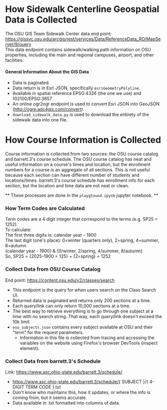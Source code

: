 # How Sidewalk Centerline Geospatial Data is Collected
The OSU GIS Team Sidewalk Center data end point:
    https://gissvc.osu.edu/arcgis/rest/services/Data/ReferenceData_RO/MapServer/9/query  
This data endpoint contains sidewalk/walking path information on OSU properties, including the main and regional campuses, airport, and other facilities.
#### General Information About the GIS Data
- Data is paginated.
- Data return is in Esri JSON, specifically `esriGeometryPolyline`.
- Available in spatial reference EPSG:4326 (the one we use) and 102100/EPSG:3857
- An online ogr2ogr endpoint is used to convert Esri JSON into GeoJSON (http://ogre.adc4gis.com/convert).
- `download_sidewalk_data.py` is used to download the entirety of the sidewalk data into one file.

# How Course Information is Collected
Course information is collected from two sources: the OSU course catalog and barrett.3's course schedule. The OSU course catalog has neat and useful information on a course's times and location, but the enrollment numbers for a course is an aggregate of all sections. This is not useful because each section can have different number of students and locations/times. barrett.3's course schedule has enrollment info for each section, but the location and time data are not neat or clean.

** These processes are done in the `playgtound.ipynb` jupyter notebook. ** 

### How Term Codes are Calculated
Term codes are a 4 digit integer that correspond to the terms (e.g. SP25 = 1252).  
To calculate:  
The first three digits is: calendar year - 1900  
The last digit (one's place): 0=winter (quarters only), 2=spring, 4=summer, 8=autumn  
{calendar year - 1900} & {0/winter, 2/spring, 4/summer, 8/autumn}  
So, SP25 = {2025-1900 = 125} + {2=spring} = 1252

### Collect Data from OSU Course Catalog
End point: https://content.osu.edu/v2/classes/search
- This endpoint is the query for when users search on the Class Search UI.
- Returned data is paginated and returns only 200 sections at a time.
- Each query/link can only return 10,000 sections at a time.
- The best way to retrieve everything is to go through one subject at a time with no search string. That way, each query/link doesn't exceed the 10k limit.
- `osu_subjects.json` contains every subject available at OSU and their "term" for the request parameters.
    - Information in this file is collected from tracing and accessing the variables on the website using Firefox's browser DevTools (inspect element). 

### Collect Data from barrett.3's Schedule
Link: https://www.asc.ohio-state.edu/barrett.3/schedule/
- https://www.asc.ohio-state.edu/barrett.3/schedule/{ SUBJECT }/{ 4-DIGIT TERM CODE }.txt
- Don't know who maintains this, how it updates, or where the info is coming from, but it seems accurate.
- Data available in .txt formatted into columns of data.


